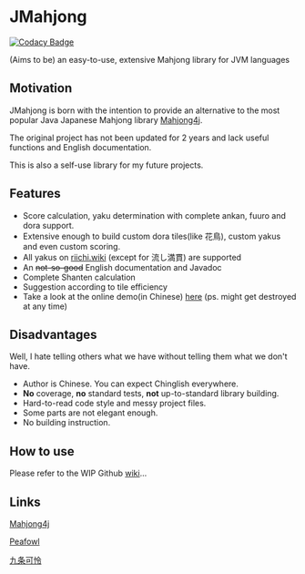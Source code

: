 # JMahjong
[![Codacy Badge](https://app.codacy.com/project/badge/Grade/6ed43c4d49b54d16af5894212a0795ae)](https://www.codacy.com/gh/XiaoGeNintendo/JMahjong/dashboard?utm_source=github.com&amp;utm_medium=referral&amp;utm_content=XiaoGeNintendo/JMahjong&amp;utm_campaign=Badge_Grade)

(Aims to be) an easy-to-use, extensive Mahjong library for JVM languages
## Motivation
JMahjong is born with the intention to provide an alternative to the most popular Java Japanese Mahjong library [Mahjong4j](https://github.com/mahjong4j/mahjong4j).

The original project has not been updated for 2 years and lack useful functions and English documentation.

This is also a self-use library for my future projects.

## Features
-   Score calculation, yaku determination with complete ankan, fuuro and dora support.
-   Extensive enough to build custom dora tiles(like 花鳥), custom yakus and even custom scoring.
-   All yakus on [riichi.wiki](https://riichi.wiki/List_of_yaku) (except for 流し満貫) are supported
-   An ~~not-so-good~~ English documentation and Javadoc
-   Complete Shanten calculation
-   Suggestion according to tile efficiency
-   Take a look at the online demo(in Chinese) [here](http://45.67.218.195:9977/) (ps. might get destroyed at any time)
## Disadvantages
Well, I hate telling others what we have without telling them what we don't have.
-   Author is Chinese. You can expect Chinglish everywhere.
-   **No** coverage, **no** standard tests, **not** up-to-standard library building.
-   Hard-to-read code style and messy project files.
-   Some parts are not elegant enough.
-   No building instruction.

## How to use

Please refer to the WIP Github [wiki]()...

## Links
[Mahjong4j](https://github.com/mahjong4j/mahjong4j)

[Peafowl](https://github.com/giginet/Peafowl)

[九条可怜](https://github.com/ibukisaar/JapaneseMahjong)
